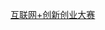 [互联网+创新创业大赛](http://www.pmdaniu.com/storage/35847/1b233c10f2cc2647dc27cb15860e57b0-5927/start.html#g=1&p=%E9%A6%96%E9%A1%B5) 
